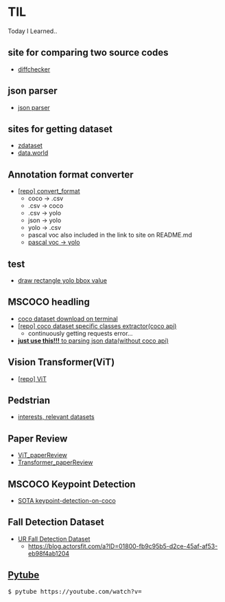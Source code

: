 # TIL
Today I Learned..
<br>

## site for comparing two source codes
- [diffchecker](https://www.diffchecker.com/diff)  

## json parser  
- [json parser](http://json.parser.online.fr/)  

## sites for getting dataset  
- [zdataset](https://zdataset.com/)  
- [data.world](https://data.world/datasets)  

## Annotation format converter
- [[repo] convert_format](https://github.com/iamdami/TIL/tree/main/22-06-15/convert_format)  
  - coco -> .csv  
  - .csv -> coco  
  - .csv -> yolo  
  - json -> yolo  
  - yolo -> .csv  
  - pascal voc also included in the link to site on README.md  
  - [pascal voc -> yolo](https://towardsdatascience.com/convert-pascal-voc-xml-to-yolo-for-object-detection-f969811ccba5)  

## test
- [draw rectangle yolo bbox value](https://github.com/iamdami/TIL/blob/main/22-06-13/YoloRecImg.py)  

## MSCOCO headling
- [coco dataset download on terminal](https://gist.github.com/mkocabas/a6177fc00315403d31572e17700d7fd9?permalink_comment_id=4172927#gistcomment-4172927)  
- [[repo] coco dataset specific classes extractor(coco api)](https://github.com/iamdami/TIL/tree/main/22-06-16#coco-dataset-specific-classes-extractor)  
  - continuously getting requests error...
- [**just use this!!!** to parsing json data(without coco api)](https://github.com/iamdami/TIL/blob/main/22-06-22/coco_specific_dataset_json_parsing.py)  

## Vision Transformer(ViT)  
- [[repo] ViT](https://github.com/iamdami/TIL/blob/main/22-06-29/README.md)  

## Pedstrian  
- [interests, relevant datasets](https://github.com/iamdami/TIL/blob/main/22-07-14/README.md)  

## Paper Review
- [ViT_paperReview](https://github.com/iamdami/TIL/blob/main/22-07-04/ViT_paperReview.pdf)  
- [Transformer_paperReview](https://github.com/iamdami/TIL/blob/main/22-07-04/transformer%20paperReview.pdf)  

## MSCOCO Keypoint Detection
- [SOTA keypoint-detection-on-coco](https://paperswithcode.com/sota/keypoint-detection-on-coco)  

## Fall Detection Dataset
- [UR Fall Detection Dataset](http://fenix.univ.rzeszow.pl/%7Emkepski/ds/uf.html)  
  - https://blog.actorsfit.com/a?ID=01800-fb9c95b5-d2ce-45af-af53-eb98f4ab1204  

## [Pytube](https://github.com/pytube/pytube)  
<pre>$ pytube https://youtube.com/watch?v= </pre>

